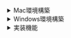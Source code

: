 <details>

<summary>Mac環境構築</summary>

# Mac 環境構築

## Google Chrome

Google Chrome がインストールされていないと、[flutter doctor -v]が終了しないため、インストールする

## Git

### install

brew install git

### Terminal を開き、version を確認

git --version

### Git 初期設定

git config --global user.name "Namae Myoji"
git config --global user.email "_username_@example.com"

## SourceTree

### install

公式サイトからダウンロード、インストール

### Git Credential Manager

[Git Credential Manager]を install しないと、push するのに token が必要になる
[Git for Windows]の場合、[Git]の install 時に一緒に install される

```
brew install --cask git-credential-manager
```

## Flutter SDK

### install

[/Users/_username_/dev/flutter]となる様に保存

### PATH に追加

```
vi ~/.zshrc
export PATH=${HOME}/dev/flutter/bin:${PATH}
source ~/.zshrc
```

### Flutter が利用可能になったことを確認

Terminal を開き、以下のコマンドを実行

```
flutter --version
flutter doctor -v
```

## OpenJDK

### install

brew search openjdk
brew install openjdk@21

### PATH に追加

```
vi ~/.zshrc
export JAVA_HOME=/usr/local/opt/openjdk@21
export PATH=${PATH}:/usr/local/opt/openjdk@21/bin
source ~/.zshrc
```

### Terminal を開き、version を確認

java --version

## Visual Studio Code

### install

すべてデフォルトでインストール

### システム環境変数に以下を追加

```
vi ~/.zshrc
export SPRING_PROFILES_ACTIVE_local
source ~/.zshrc
```

### Visual Studio Code Settings

~~Java 設定の必要があるかを確認する~~

### Extensions

以下を検索して[install]を押下

- Flutter
- Extension Pack for Java
- Gradle for Java
- Spring Boot Extension Pack

## MySQL

### install

defaul では MySQL9.2 が install されてしまうため、version を指定

```
brew search mysql

brew install mysql@8.4
brew info mysql
```

### PATH に追加

```
vi ~/.zshrc
export PATH=/usr/local/opt/mysql@8.4/bin:${PATH}
source ~/.zshrc
```

### Terminal を開き、version を確認

mysql --version

### command

mysql.server start
mysql.server restart
mysql.server stop

### database を作成

初回はパスワードなしでログイン

```
mysql -uroot
set password for root@localhost='_任意のパスワード_';
quit
```

2 回目以降は[_任意のパスワード_]を入力

```
mysql -u root -p
create user admin identified by '_任意のパスワード_';
create database fasse;
grant all on fasse.* to admin;
grant select, insert on fasse.* to admin;
quit
```

### VSCode Extensions

以下を検索して[install]を押下

- MySQL Shell for VS Code

左の[MySQL Shell for VS Code]を押下
[New Connection]を押下
以下を入力して[OK]を押下

```
Caption: fasse
Username: admin
```

左の[DATABASE CONNECTION] > [fasse]を右クリック > [Open New Database Connection]を押下
install 時の[_任意のパスワード_]を入力

### [fasse]の[DB Notebook]が開いたらバージョンを確認

以下を入力し、[Cmd + Enter]を押下

```
select version();
```

### 動作確認用の schema, data を投入

以下を入力し、[Cmd + Enter]を押下

```
use fasse
[./src/test/resources/schema.sql]を開く > 全選択 > 貼り付け > [Cmd + Enter]を押下
[./src/test/resources/data.sql]を開く > 全選択 > 貼り付け > [Cmd + Enter]を押下
```

## Visual Studio Code 動作確認手順

### SpringBoot

[fasse_back]プロジェクトを[Git Clone]
[fasse_back]プロジェクトを[Visual Studio Code]で開く

#### application.yaml 設定

[src/main/resources/application.yaml]をコピーして[src/main/resources/application-local.yaml]を作成
以下を修正

```
_dbname_: fasse
_username_: admin
_password_: [_任意のパスワード_]
```

#### gradlew に実行権限を付与

```
chmod +x ./gradlew
```

[src/main/java/com/example/fasse_back/FasseBackApplication.java]をデバッグ実行
[http://localhost:8080/users]にアクセスし、[m_user]から JSON データを取得することを確認

### Flutter

[fasse_front]プロジェクトを[Git Clone]
[fasse_front]プロジェクトを[Visual Studio Code]で開く
[Ctrl + @]を押下して[Terminal]を開く
以下のコマンドを実行する

```
flutter clean
flutter pub get
flutter build web
flutter run -d chrome
```

#### CORS 対応

Flutter-SpringBoot をローカル環境で連携すると、[CORS: Cross-Origin Resource Sharing]で止められるため、開発用に以下を修正

[~/dev/flutter/packages/flutter_tools/lib/src/web/chrome.dart]を開く

```
      '--disable-extensions',
      '--disable-web-security', // 開発用にこの行を追加
```

[~/dev/flutter/bin/cacheflutter_tools.stamp]を削除
**ビルド時に再作成されるファイルのため、削除しても問題ない**

Chrome で Flutter アプリが動作することを確認

</details>

<details>

<summary>Windows環境構築</summary>

# Windows 環境構築

## Google Chrome

Google Chrome がインストールされていないと、[flutter doctor -v]が終了しなかったため、インストール

## Git For Windows

### install

[Override the default branch name for new repositories]を選択 > [main]に変更
[Checkout as-is, commit as-is]を選択
他は default で[Next] > [Finish]を押下

### コマンドプロンプトを開き、version を確認

git --version

### Git 初期設定

git config --global user.name "Namae Myoji"
git config --global user.email "_username_@example.com"

## TortoiseGit

### install

すべてデフォルトでインストール

## Flutter SDK

### install

[C:\Users_username\_\dev\flutter\]となる様に保存

### システム環境変数に以下を追加

PATH=%PATH%;"C:\Users_username\_\dev\flutter\bin"

### Flutter が利用可能になっていることを確認

コマンドプロンプトを開き、以下のコマンドを実行

```
flutter --version
flutter doctor -v
```

**10 分程度、何も表示されずに処理に時間が掛かる可能性あり**

## OpenJDK21

[openjdk-21+35_windows-x64_bin.zip]
[C:\Users_username\_\dev\jdk-21\]となる様に保存

### システム環境変数に以下を追加

JAVA*HOME="C:\Users_username*\dev\jdk-21"
PATH=%PATH%;"%JAVA_HOME%\bin"

### コマンドプロンプトを開き、version を確認

java --version

## Visual Studio Code

### install

すべてデフォルトでインストール

### システム環境変数に以下を追加

SPRING_PROFILES_ACTIVE=local

### Visual Studio Code Settings

[File] > [Preferences] > [Settings]を押下 > 右上の[Open Settings(JSON)]を押下
以下の設定を追加

```
{
    "java.jdt.ls.java.home": "C:/Users/_username_/dev/jdk-21",
    "java.configuration.runtimes": [
        {
            "name": "JavaSE-21",
            "path": "C:/Users/_username_/dev/jdk-21",
            "default": true,
        },
    ],
    "java.import.gradle.java.home": "C:/Users/_username_/dev/jdk-21",
    // "http.proxy": "http://_domain_:8080",
    // "https.proxy": "http://_domain_:8080",
    // "http.proxyStrictSSL": false
}
```

### Extensions

以下を検索して[install]を押下

- Flutter
- Extension Pack for Java
- Gradle for Java
- Spring Boot Extension Pack

## MySQL

### install

[Server only]を選択、その他すべてデフォルトでインストール
[MySQL Root Password], [Repeat Password]: [_任意のパスワード_]を入力
[Execute]後、[Finish]ボタンが表示されたら、
[The configuration for MySQL Server 8.0.39 was successful.]と表示されたことを確認

### システム環境変数に以下を追加

PATH=%PATH%;"C:\Program Files\MySQL\MySQL Server 8.0\bin"

### コマンドプロンプトを開き、version を確認

mysql --version

### 引き続きコマンドプロンプトで database を作成

コマンドプロンプトを開き、以下のコマンドを実行

```
mysql -u root -p
```

install 時の[_任意のパスワード_]を入力
以下を入力

```
create user admin identified by '_任意のパスワード_';
create database fasse;
grant all on fasse.* to admin;
grant select, insert on fasse.* to admin;
quit
```

### VSCode Extensions

以下を検索して[install]を押下

- MySQL Shell for VS Code

左の[MySQL Shell for VS Code]を押下
[DB Connection Overview]を押下
右下に[Run Welcome Wizard]が表示されたら押下

```
The MySQL Shell for VS Code extension cannot run because the web certificate is not installed. Do you want to run the Welcome Wizard to install it?
Source: MySQL Shell for VS Code
```

指示に従って[VC_redist.x64.exe]のインストールが必要な環境もある
Wizard に従って証明書をインストール
VSCode を再起動
左の[MySQL Shell for VS Code]を押下
[New Connection]を押下
以下を入力して[OK]を押下

```
Caption: fasse
Username: admin
```

左の[DATABASE CONNECTION] > [fasse]を右クリック > [Open New Database Connection]を押下
install 時の[_任意のパスワード_]を入力

### [fasse]の[DB Notebook]が開いたらバージョンを確認

以下を入力し、[Ctrl + Enter]を押下

```
select version();
```

### 動作確認用の schema, data を投入

以下を入力し、[Cmd + Enter]を押下

```
use fasse
[./src/test/resources/schema.sql]を開く > 全選択 > 貼り付け > [Cmd + Enter]を押下
[./src/test/resources/data.sql]を開く > 全選択 > 貼り付け > [Cmd + Enter]を押下
```

## Visual Studio Code 動作確認手順

### MySQL

コマンドプロンプトを開き、以下のコマンドを実行

```
# 停止
mysqladmin -u root -p shutdown
# 起動
mysqld
```

上記コマンドで起動できない場合、[サービス]から起動する

```
[Win + R > services.msc]を入力
[MySQL80]を右クリック > [再起動]を押下
```

### SpringBoot

[fasse_back]プロジェクトを[Git Clone]
[fasse_back]プロジェクトを[Visual Studio Code]で開く

#### application.yaml 設定

[src/main/resources/application.yaml]をコピーして[src/main/resources/application-local.yaml]を作成
以下を修正

```
_dbname_: fasse
_username_: admin
_password_: [_任意のパスワード_]
```

[src/main/java/com/example/fasse_back/FasseBackApplication.java]をデバッグ実行

### Flutter

[fasse_front]プロジェクトを[Git Clone]
[fasse_front]プロジェクトを[Visual Studio Code]で開く
[Ctrl + @]を押下して[Terminal]を開く
以下のコマンドを実行する

```
flutter clean
flutter pub get
flutter build web
flutter run -d chrome
```

#### CORS 対応

Flutter-SpringBoot をローカル環境で連携すると、[CORS: Cross-Origin Resource Sharing]で止められるため、開発用に以下を修正

[C:\Users\_username_\dev\flutter\packages\flutter_tools\lib\src\web\chrome.dart]を開く

```
      '--disable-extensions',
      '--disable-web-security', // 開発用にこの行を追加
```

[C:\Users\_username_\dev\flutter\bin\cache\flutter_tools.stamp]を削除
**ビルド時に再作成されるファイルのため、削除しても問題ない**

Chrome で Flutter アプリが動作することを確認

## [MySQL Shell for VS Code]の証明書削除手順

Chrome > [設定] > [プライバシーとセキュリティ] > [セキュリティ] > [証明書の管理]を押下
[ローカル証明書] > [Windows からインポートした証明書を管理する]を押下
[信頼されたルート証明機関] > [発行先: MySQL Shell Auto Generated CA Certificate]を選択 > [削除]を押下
警告されるが、これで削除できる。
再度、[Run Welcome Wizard]を実行すれば、再インストールされる。

## Android Studio をインストールした場合

flutter doctor --android-licenses

</details>

<details>

<summary>実装機能</summary>

# 実装機能

## システム構成

- Database: MySQL
- Back-End: SpringBoot
- Front-End: Flutter

## 実装機能

- データ抽出、表示
- データ登録
- 画像登録
- ファイルアップロード、データ登録
- ファイルダウンロード
- PDF 出力
- ログイン
- ログアウト
- ログ出力
- オンデマンドバッチ

## テスト自動化

- SpringBoot のテスト自動化
- Flutter のテスト自動化

## 教育目標

- SpringBoot で MySQL からデータを抽出し、JSON データを返却できること
- SpringBoot で JSON データを MySQL に登録できること
- Flutter で WebAPI の GET メソッドをコールし、返却された JSON データを表示できること
- Flutter で WebAPI の POST メソッドをコールし、JSON データを送信できること

</details>
